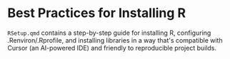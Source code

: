 # Best Practices for Installing R

`RSetup.qmd` contains a step-by-step guide for installing R, configuring .Renviron/.Rprofile, and installing libraries in a way that's compatible with Cursor (an AI-powered IDE) and friendly to reproducible project builds.
